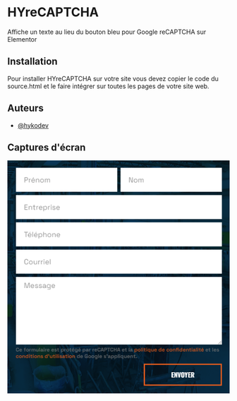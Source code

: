 
# HYreCAPTCHA

Affiche un texte au lieu du bouton bleu pour Google reCAPTCHA sur Elementor


## Installation

Pour installer HYreCAPTCHA sur votre site vous devez copier le code du source.html et le faire intégrer sur toutes les pages de votre site web.


## Auteurs

- [@hykodev](https://www.github.com/hykodev)


## Captures d'écran

![Screenshot](https://github.com/hykodev/hyrecaptcha/blob/main/screenshot.png?raw=true)



